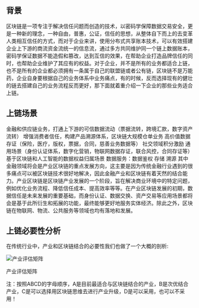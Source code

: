 ## 背景

区块链是一项专注于解决信任问题而创造的技术，以密码学保障数据交易安全，更是一种新的理念，一种自由，普惠，公证，信任的思想，从整体自下而上的去变革人类相互信任的方式，而对于企业来讲，使用分布式共享账本技术，可以有效搭建企业上下游的商流资金流统一的信息流，通过多方共同维护同一个链上数据账本，密码学保证数据不能造假和篡改，达到互信的效果，在帮助企业打造品牌信任的同时，也帮助企业维护了其应有的权益。对于企业，并不是所有的业务都适合上链，也不是所有的企业都必须拥有一条属于自己的联盟链或者公有链，区块链不是万能药，企业自身要根据自己的业务体系中业务痛点，有的时候，反而选择现有的健壮的链去搭建自己的业务流程反而更好，那下面就着重介绍一下企业的那些业务适合上链。

## 上链场景

金融和供应链业务，打通上下游的可信数据流动（票据流转，跨境汇款，数字资产流转）
增强消费者信任，构建产品溯源体系，区块链大规模仓单业务
高价值数据存证（保险，医疗，版权，票据，合同，慈善业务数据等）
社交领域积分激励
通用场景（身份认证体系，数字化营销，物联网数据存证，联合风控，合同存证等）
基于区块链和人工智能的数据权益归属场景
数据服务：数据鉴权 存储 溯源
其中金融领域将会是产业区块链的重点发展方向，这主要是因为传统金融行业遇到的很多痛点可以被区块链技术很好地解决，因此金融产业和区块链有着天然的结合能力。产业区块链是区块链产业发展的一个阶段，旨在解决商业环境中的特定问题，例如优化业务流程、降低信任成本、提高效率等等。在产业区块链发展的初期，数据信任是未来发展的重要基础，而身份认证、数据交换、资产交易等应用场景都将会是基于此所衍生和拓展的功能，最终能够更好地服务实体经济。除此之外，区块链在物联网、物流、公共服务等领域也均有落地和发展。

## 上链必要性分析
在传统行业中，产业和区块链结合的必要性我们也做了一个大概的剖析:

![产业评估矩阵](https://cdn.jsdelivr.net/gh/bitfuture/chain-change-future@master/asset/business-analysis-001-20200613.png)

产业评估矩阵

注：按照ABCD的字母顺序，A是目前最适合与区块链结合的产业，B是次优结合产业，C是可以选择用区块链思维去进行产业升级，D是可以采用，也可以不采用！
